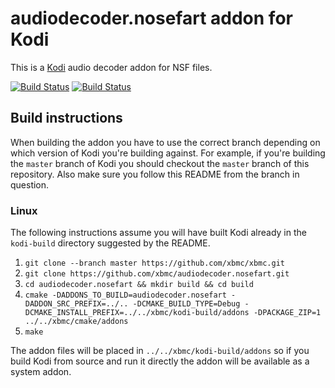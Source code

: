 # audiodecoder.nosefart addon for Kodi

This is a [Kodi](http://kodi.tv) audio decoder addon for NSF files.

[![Build Status](https://travis-ci.org/xbmc/audiodecoder.nosefart.svg?branch=master)](https://travis-ci.org/xbmc/audiodecoder.nosefart)
[![Build Status](https://ci.appveyor.com/api/projects/status/github/xbmc/audiodecoder.nosefart?svg=true)](https://ci.appveyor.com/project/xbmc/audiodecoder-nosefart)

## Build instructions

When building the addon you have to use the correct branch depending on which version of Kodi you're building against. 
For example, if you're building the `master` branch of Kodi you should checkout the `master` branch of this repository. 
Also make sure you follow this README from the branch in question.

### Linux

The following instructions assume you will have built Kodi already in the `kodi-build` directory 
suggested by the README.

1. `git clone --branch master https://github.com/xbmc/xbmc.git`
2. `git clone https://github.com/xbmc/audiodecoder.nosefart.git`
3. `cd audiodecoder.nosefart && mkdir build && cd build`
4. `cmake -DADDONS_TO_BUILD=audiodecoder.nosefart -DADDON_SRC_PREFIX=../.. -DCMAKE_BUILD_TYPE=Debug -DCMAKE_INSTALL_PREFIX=../../xbmc/kodi-build/addons -DPACKAGE_ZIP=1 ../../xbmc/cmake/addons`
5. `make`

The addon files will be placed in `../../xbmc/kodi-build/addons` so if you build Kodi from source and run it directly 
the addon will be available as a system addon.

